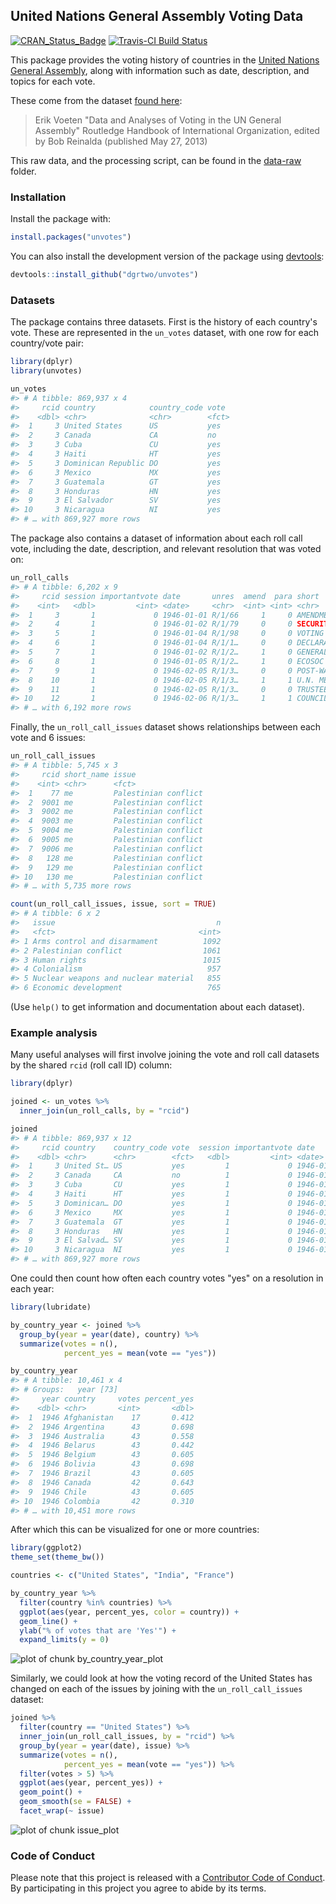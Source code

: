 <!-- README.md is generated from README.Rmd. Please edit that file -->



## United Nations General Assembly Voting Data

[![CRAN_Status_Badge](http://www.r-pkg.org/badges/version/unvotes)](https://cran.r-project.org/package=unvotes)
[![Travis-CI Build Status](https://travis-ci.org/dgrtwo/unvotes.svg?branch=master)](https://travis-ci.org/dgrtwo/unvotes)

This package provides the voting history of countries in the [United Nations General Assembly](http://www.un.org/en/ga/), along with information such as date, description, and topics for each vote.

These come from the dataset [found here](https://dataverse.harvard.edu/dataset.xhtml?persistentId=hdl:1902.1/12379):

> Erik Voeten "Data and Analyses of Voting in the UN General Assembly" Routledge Handbook of International Organization, edited by Bob Reinalda (published May 27, 2013)

This raw data, and the processing script, can be found in the [data-raw](https://github.com/dgrtwo/unvotes/tree/master/data-raw) folder.

### Installation

Install the package with:


```r
install.packages("unvotes")
```

You can also install the development version of the package using [devtools](https://github.com/r-lib/devtools):


```r
devtools::install_github("dgrtwo/unvotes")
```

### Datasets

The package contains three datasets. First is the history of each country's vote. These are represented in the `un_votes` dataset, with one row for each country/vote pair:


```r
library(dplyr)
library(unvotes)

un_votes
#> # A tibble: 869,937 x 4
#>     rcid country            country_code vote 
#>    <dbl> <chr>              <chr>        <fct>
#>  1     3 United States      US           yes  
#>  2     3 Canada             CA           no   
#>  3     3 Cuba               CU           yes  
#>  4     3 Haiti              HT           yes  
#>  5     3 Dominican Republic DO           yes  
#>  6     3 Mexico             MX           yes  
#>  7     3 Guatemala          GT           yes  
#>  8     3 Honduras           HN           yes  
#>  9     3 El Salvador        SV           yes  
#> 10     3 Nicaragua          NI           yes  
#> # … with 869,927 more rows
```

The package also contains a dataset of information about each roll call vote, including the date, description, and relevant resolution that was voted on:


```r
un_roll_calls
#> # A tibble: 6,202 x 9
#>     rcid session importantvote date       unres  amend  para short             descr                                                  
#>    <int>   <dbl>         <int> <date>     <chr>  <int> <int> <chr>             <chr>                                                  
#>  1     3       1             0 1946-01-01 R/1/66     1     0 AMENDMENTS, RULE… "TO ADOPT A CUBAN AMENDMENT TO THE UK PROPOSAL REFERRI…
#>  2     4       1             0 1946-01-02 R/1/79     0     0 SECURITY COUNCIL… "TO ADOPT A USSR PROPOSAL ADJOURNING DEBATE ON AND POS…
#>  3     5       1             0 1946-01-04 R/1/98     0     0 VOTING PROCEDURE  "TO ADOPT THE KOREAN PROPOSAL THAT INVALID BALLOTS BE …
#>  4     6       1             0 1946-01-04 R/1/1…     0     0 DECLARATION OF H… "TO ADOPT A CUBAN PROPOSAL (A/3-C) THAT AN ITEM ON A D…
#>  5     7       1             0 1946-01-02 R/1/2…     1     0 GENERAL ASSEMBLY… "TO ADOPT A 6TH COMMITTEE AMENDMENT (A/14) TO THE PROV…
#>  6     8       1             0 1946-01-05 R/1/2…     1     0 ECOSOC POWERS     "TO ADOPT A SECOND 6TH COMM. AMENDMENT (A/14) TO THE P…
#>  7     9       1             0 1946-02-05 R/1/3…     0     0 POST-WAR RECONST… "TO OPEN THE DISCUSSION ON THE POLISH DRAFT RESOLUTION…
#>  8    10       1             0 1946-02-05 R/1/3…     1     1 U.N. MEMBERS, RE… "TO ADOPT GENERAL COMM. DRAFT RESOLUTION (A/40) AS AME…
#>  9    11       1             0 1946-02-05 R/1/3…     0     0 TRUSTEESHIP AMEN… "TO ADOPT DRAFT RESOLUTIONS I AND II AS A WHOLE, OF TH…
#> 10    12       1             0 1946-02-06 R/1/3…     1     1 COUNCIL MEMBER T… "TO ADOPT PARAGRAPH (A) OF THE 6TH COMM. DRAFT RESOLUT…
#> # … with 6,192 more rows
```

Finally, the `un_roll_call_issues` dataset shows relationships between each vote and 6 issues:


```r
un_roll_call_issues
#> # A tibble: 5,745 x 3
#>     rcid short_name issue               
#>    <int> <chr>      <fct>               
#>  1    77 me         Palestinian conflict
#>  2  9001 me         Palestinian conflict
#>  3  9002 me         Palestinian conflict
#>  4  9003 me         Palestinian conflict
#>  5  9004 me         Palestinian conflict
#>  6  9005 me         Palestinian conflict
#>  7  9006 me         Palestinian conflict
#>  8   128 me         Palestinian conflict
#>  9   129 me         Palestinian conflict
#> 10   130 me         Palestinian conflict
#> # … with 5,735 more rows

count(un_roll_call_issues, issue, sort = TRUE)
#> # A tibble: 6 x 2
#>   issue                                    n
#>   <fct>                                <int>
#> 1 Arms control and disarmament          1092
#> 2 Palestinian conflict                  1061
#> 3 Human rights                          1015
#> 4 Colonialism                            957
#> 5 Nuclear weapons and nuclear material   855
#> 6 Economic development                   765
```

(Use `help()` to get information and documentation about each dataset).

### Example analysis

Many useful analyses will first involve joining the vote and roll call datasets by the shared `rcid` (roll call ID) column:


```r
library(dplyr)

joined <- un_votes %>%
  inner_join(un_roll_calls, by = "rcid")

joined
#> # A tibble: 869,937 x 12
#>     rcid country    country_code vote  session importantvote date       unres  amend  para short      descr                           
#>    <dbl> <chr>      <chr>        <fct>   <dbl>         <int> <date>     <chr>  <int> <int> <chr>      <chr>                           
#>  1     3 United St… US           yes         1             0 1946-01-01 R/1/66     1     0 AMENDMENT… TO ADOPT A CUBAN AMENDMENT TO T…
#>  2     3 Canada     CA           no          1             0 1946-01-01 R/1/66     1     0 AMENDMENT… TO ADOPT A CUBAN AMENDMENT TO T…
#>  3     3 Cuba       CU           yes         1             0 1946-01-01 R/1/66     1     0 AMENDMENT… TO ADOPT A CUBAN AMENDMENT TO T…
#>  4     3 Haiti      HT           yes         1             0 1946-01-01 R/1/66     1     0 AMENDMENT… TO ADOPT A CUBAN AMENDMENT TO T…
#>  5     3 Dominican… DO           yes         1             0 1946-01-01 R/1/66     1     0 AMENDMENT… TO ADOPT A CUBAN AMENDMENT TO T…
#>  6     3 Mexico     MX           yes         1             0 1946-01-01 R/1/66     1     0 AMENDMENT… TO ADOPT A CUBAN AMENDMENT TO T…
#>  7     3 Guatemala  GT           yes         1             0 1946-01-01 R/1/66     1     0 AMENDMENT… TO ADOPT A CUBAN AMENDMENT TO T…
#>  8     3 Honduras   HN           yes         1             0 1946-01-01 R/1/66     1     0 AMENDMENT… TO ADOPT A CUBAN AMENDMENT TO T…
#>  9     3 El Salvad… SV           yes         1             0 1946-01-01 R/1/66     1     0 AMENDMENT… TO ADOPT A CUBAN AMENDMENT TO T…
#> 10     3 Nicaragua  NI           yes         1             0 1946-01-01 R/1/66     1     0 AMENDMENT… TO ADOPT A CUBAN AMENDMENT TO T…
#> # … with 869,927 more rows
```

One could then count how often each country votes "yes" on a resolution in each year:


```r
library(lubridate)

by_country_year <- joined %>%
  group_by(year = year(date), country) %>%
  summarize(votes = n(),
            percent_yes = mean(vote == "yes"))

by_country_year
#> # A tibble: 10,461 x 4
#> # Groups:   year [73]
#>     year country     votes percent_yes
#>    <dbl> <chr>       <int>       <dbl>
#>  1  1946 Afghanistan    17       0.412
#>  2  1946 Argentina      43       0.698
#>  3  1946 Australia      43       0.558
#>  4  1946 Belarus        43       0.442
#>  5  1946 Belgium        43       0.605
#>  6  1946 Bolivia        43       0.698
#>  7  1946 Brazil         43       0.605
#>  8  1946 Canada         42       0.643
#>  9  1946 Chile          43       0.605
#> 10  1946 Colombia       42       0.310
#> # … with 10,451 more rows
```

After which this can be visualized for one or more countries:


```r
library(ggplot2)
theme_set(theme_bw())

countries <- c("United States", "India", "France")

by_country_year %>%
  filter(country %in% countries) %>%
  ggplot(aes(year, percent_yes, color = country)) +
  geom_line() +
  ylab("% of votes that are 'Yes'") +
  expand_limits(y = 0)
```

![plot of chunk by_country_year_plot](tools/README-by_country_year_plot-1.png)

Similarly, we could look at how the voting record of the United States has changed on each of the issues by joining with the `un_roll_call_issues` dataset:


```r
joined %>%
  filter(country == "United States") %>%
  inner_join(un_roll_call_issues, by = "rcid") %>%
  group_by(year = year(date), issue) %>%
  summarize(votes = n(),
            percent_yes = mean(vote == "yes")) %>%
  filter(votes > 5) %>%
  ggplot(aes(year, percent_yes)) +
  geom_point() +
  geom_smooth(se = FALSE) +
  facet_wrap(~ issue)
```

![plot of chunk issue_plot](tools/README-issue_plot-1.png)

### Code of Conduct

Please note that this project is released with a [Contributor Code of Conduct](https://github.com/dgrtwo/unvotes/blob/master/CONDUCT.md). By participating in this project you agree to abide by its terms.
